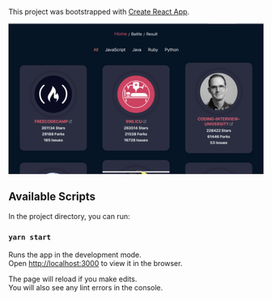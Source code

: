 This project was bootstrapped with [Create React App](https://github.com/facebook/create-react-app).

![demo](./public/github-battles.vercel.app.png)

## Available Scripts

In the project directory, you can run:

### `yarn start`

Runs the app in the development mode.<br />
Open [http://localhost:3000](http://localhost:3000) to view it in the browser.

The page will reload if you make edits.<br />
You will also see any lint errors in the console.


